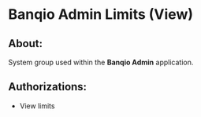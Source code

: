 # Banqio Admin Limits (View)

## About:

System group used within the **Banqio Admin** application.

## Authorizations:

- View limits